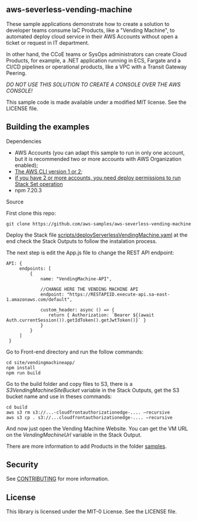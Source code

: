 ## aws-severless-vending-machine

These sample applications demonstrate how to create a solution to developer teams consume IaC Products, like a "Vending Machine", to automated deploy cloud service in their AWS Accounts without open a ticket or request in IT department.

In other hand, the CCoE teams or SysOps administrators can create Cloud Products, for example, a .NET application running in ECS, Fargate and a CI/CD pipelines or operational products, like a VPC with a Transit Gateway Peering. 

*DO NOT USE THIS SOLUTION TO CREATE A CONSOLE OVER THE AWS CONSOLE!*

This sample code is made available under a modified MIT license. See the LICENSE file.

## Building the examples
Dependencies

- AWS Accounts (you can adapt this sample to run in only one account, but it is recommended two or more accounts with AWS Organization enabled);
- [The AWS CLI version 1 or 2](https://docs.aws.amazon.com/cli/latest/userguide/welcome-versions.html);
- [if you have 2 or more accounts, you need deploy permissions to run Stack Set operation](https://docs.aws.amazon.com/AWSCloudFormation/latest/UserGuide/stacksets-prereqs.html)
- npm 7.20.3

Source

First clone this repo:

```
git clone https://github.com/aws-samples/aws-severless-vending-machine
```

Deploy the Stack file [scripts/deployServerlessVendingMachine.yaml](./scripts/deployServerlessVendingMachine.yaml) at the end check the Stack Outputs to follow the instalation process.

The next step is edit the App.js file to change the REST API endpoint:

```
API: {
     endpoints: [
         {
             name: "VendingMachine-API",
             
             //CHANGE HERE THE VENDING MACHINE API
             endpoint: "https://RESTAPIID.execute-api.sa-east-1.amazonaws.com/default",
             
             custom_header: async () => {
                return { Authorization: `Bearer ${(await Auth.currentSession()).getIdToken().getJwtToken()}` }
             }
         }
     ]
 }
```
Go to Front-end directory and run the follow commands:

```
cd site/vendingmachineapp/
npm install
npm run build
```

Go to the build folder and copy files to S3, there is a *S3VendingMachineSiteBucket* variable in the Stack Outputs, get the S3 bucket name and use in theses commands:

```
cd build
aws s3 rm s3://...-cloudfrontauthorizationedge-.... —recursive
aws s3 cp . s3://...cloudfrontauthorizationedge-.... —recursive
```

And now just open the Vending Machine Website. You can get the VM URL on the *VendingMachineUrl* variable in the Stack Output.

There are more information to add Products in the folder [samples](./samples).

## Security

See [CONTRIBUTING](CONTRIBUTING.md#security-issue-notifications) for more information.

## License

This library is licensed under the MIT-0 License. See the LICENSE file.
